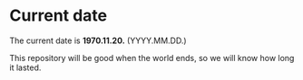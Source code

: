 # Current date

The current date is **1970.11.20.** (YYYY.MM.DD.)

This repository will be good when the world ends, so we will know how long it lasted.